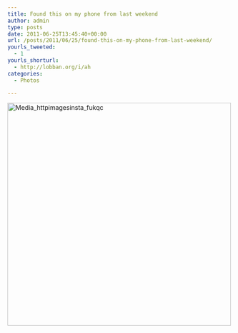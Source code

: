 ```yaml
---
title: Found this on my phone from last weekend
author: admin
type: posts
date: 2011-06-25T13:45:40+00:00
url: /posts/2011/06/25/found-this-on-my-phone-from-last-weekend/
yourls_tweeted:
  - 1
yourls_shorturl:
  - http://lobban.org/i/ah
categories:
  - Photos

---
```

<div class='posterous_autopost'>
  <a href="http://instagr.am/p/GWzOs/"></p> 
  
  <div class='p_embed p_image_embed'>
    <a href="http://posterous.com/getfile/files.posterous.com/nonimage/HAAHFcuEIIFkclxgwAvhreqxbxFjHJjsGDepncvGrtvkouwupcAniIwcuamH/media_httpimagesinsta_fukqc.jpg.scaled1000.jpg"><img alt="Media_httpimagesinsta_fukqc" height="500" src="http://lobban.org/wp-content/uploads/2011/06/media_httpimagesinsta_fukqc.jpg.scaled500.jpg" width="500" /></a>
  </div>
  
  <p>
    </a></div>